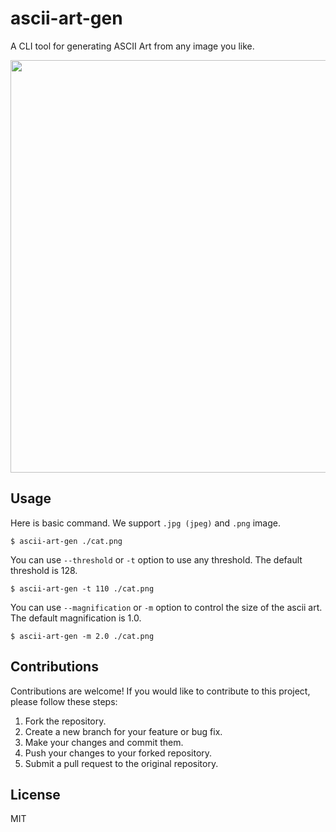 # ascii-art-gen

A CLI tool for generating ASCII Art from any image you like.

<img src="https://github.com/ayanami77/ascii-art-gen/assets/107479598/1246092b-11d6-4a2f-a16c-e9afbcf0ec92" width="660"/>

## Usage

Here is basic command. We support `.jpg (jpeg)` and `.png` image.

```
$ ascii-art-gen ./cat.png
```

You can use `--threshold` or `-t` option to use any threshold. The default threshold is 128.

```
$ ascii-art-gen -t 110 ./cat.png
```

You can use `--magnification` or `-m` option to control the size of the ascii art. The default magnification is 1.0.

```
$ ascii-art-gen -m 2.0 ./cat.png
```

## Contributions

Contributions are welcome! If you would like to contribute to this project, please follow these steps:

1. Fork the repository.
2. Create a new branch for your feature or bug fix.
3. Make your changes and commit them.
4. Push your changes to your forked repository.
5. Submit a pull request to the original repository.

## License

MIT
